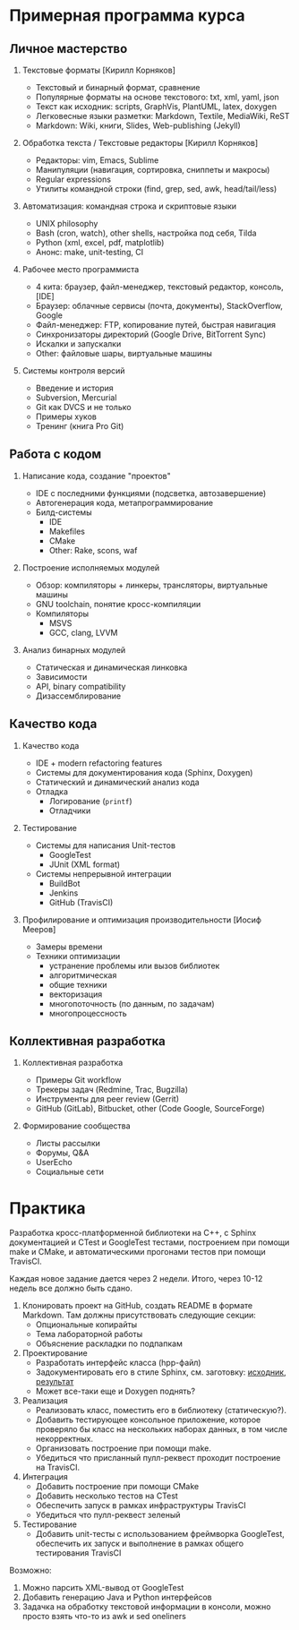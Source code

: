 # Примерная программа курса

## Личное мастерство

  01. Текстовые форматы [Кирилл Корняков]
      - Текстовый и бинарный формат, сравнение
      - Популярные форматы на основе текстового: txt, xml, yaml, json
      - Текст как исходник: scripts, GraphVis, PlantUML, latex, doxygen
      - Легковесные языки разметки: Markdown, Textile, MediaWiki, ReST
      - Markdown: Wiki, книги, Slides, Web-publishing (Jekyll)

  01. Обработка текста / Текстовые редакторы [Кирилл Корняков]
      - Редакторы: vim, Emacs, Sublime
      - Манипуляции (навигация, сортировка, сниппеты и макросы)
      - Regular expressions
      - Утилиты командной строки (find, grep, sed, awk, head/tail/less)

  01. Автоматизация: командная строка и скриптовые языки
      - UNIX philosophy
      - Bash (cron, watch), other shells, настройка под себя, Tilda
      - Python (xml, excel, pdf, matplotlib)
      - Анонс: make, unit-testing, CI

  01. Рабочее место программиста
      - 4 кита: браузер, файл-менеджер, текстовый редактор, консоль, [IDE]
      - Браузер: облачные сервисы (почта, документы), StackOverflow, Google
      - Файл-менеджер: FTP, копирование путей, быстрая навигация
      - Cинхронизаторы директорий (Google Drive, BitTorrent Sync)
      - Искалки и запускалки
      - Other: файловые шары, виртуальные машины

  01. Системы контроля версий
      - Введение и история
      - Subversion, Mercurial
      - Git как DVCS и не только
      - Примеры хуков
      - Тренинг (книга Pro Git)

## Работа с кодом

  01. Написание кода, создание "проектов"
      - IDE с последними функциями (подсветка, автозавершение)
      - Автогенерация кода, метапрограммирование
      - Билд-системы
        - IDE
        - Makefiles
        - CMake
        - Other: Rake, scons, waf

  01. Построение исполняемых модулей
      - Обзор: компиляторы + линкеры, трансляторы, виртуальные машины
      - GNU toolchain, понятие кросс-компиляции
      - Компиляторы
        - MSVS
        - GCC, clang, LVVM

  01. Анализ бинарных модулей
      - Статическая и динамическая линковка
      - Зависимости
      - API, binary compatibility
      - Дизассемблирование

## Качество кода

  01. Качество кода
      - IDE + modern refactoring features
      - Системы для документирования кода (Sphinx, Doxygen)
      - Статический и динамический анализ кода
      - Отладка
        - Логирование (`printf`)
        - Отладчики

  01. Тестирование
      - Системы для написания Unit-тестов
        - GoogleTest
        - JUnit (XML format)
      - Системы непрерывной интеграции
        - BuildBot
        - Jenkins
        - GitHub (TravisCI)

  01. Профилирование и оптимизация производительности [Иосиф Мееров]
      - Замеры времени
      - Техники оптимизации
        - устранение проблемы или вызов библиотек
        - алгоритмическая
        - общие техники
        - векторизация
        - многопоточность (по данным, по задачам)
        - многопроцессность

## Коллективная разработка

  01. Коллективная разработка
      - Примеры Git workflow
      - Трекеры задач (Redmine, Trac, Bugzilla)
      - Инструменты для peer review (Gerrit)
      - GitHub (GitLab), Bitbucket, other (Code Google, SourceForge)

  01. Формирование сообщества
      - Листы рассылки
      - Форумы, Q&A
      - UserEcho
      - Социальные сети

# Практика

Разработка кросс-платформенной библиотеки на С++, с Sphinx документацией и CTest
и GoogleTest тестами, построением при помощи make и CMake, и автоматическими
прогонами тестов при помощи TravisCI.

Каждая новое задание дается через 2 недели. Итого, через 10-12 недель все должно
быть сдано.

  1. Клонировать проект на GitHub, создать README в формате Markdown. Там 
     должны присутствовать следующие секции: 
     - Опциональные копирайты
     - Тема лабораторной работы
     - Объяснение раскладки по подпапкам
  1. Проектирование
     - Разработать интерфейс класса (hpp-файл)
     - Задокументировать его в стиле Sphinx, см. заготовку:
       [исходник](https://github.com/UNN-VMK-Software/devtools-course/blob/master/code/kirill-kornyakov/docs/simplecalc.rst),
       [результат](https://devtools.readthedocs.org/ru/latest/)
     - Может все-таки еще и Doxygen поднять?
  1. Реализация
     - Реализовать класс, поместить его в библиотеку (статическую?).
     - Добавить тестирующее консольное приложение, которое проверяло бы класс на
       нескольких наборах данных, в том числе некорректных.
     - Организовать построение при помощи make.
     - Убедиться что присланный пулл-реквест проходит построение на TravisCI.
  1. Интеграция
     - Добавить построение при помощи CMake
     - Добавить несколько тестов на CTest
     - Обеспечить запуск в рамках инфраструктуры TravisCI
     - Убедиться что пулл-реквест зеленый
  1. Тестирование
     - Добавить unit-тесты с использованием фреймворка GoogleTest, обеспечить их
       запуск и выполнение в рамках общего тестирования TravisCI

Возможно:

  1. Можно парсить XML-вывод от GoogleTest
  1. Добавить генерацию Java и Python интерфейсов
  1. Задачка на обработку текстовой информации в консоли,
     можно просто взять что-то из awk и sed oneliners